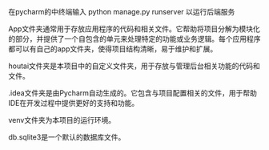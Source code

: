 在pycharm的中终端输入 python manage.py runserver 以运行后端服务 

App文件夹通常用于存放应用程序的代码和相关文件。它帮助将项目分解为模块化的部分，并提供了一个自包含的单元来处理特定的功能或业务逻辑。每个应用程序都可以有自己的app文件夹，使得项目结构清晰，易于维护和扩展。

houtai文件夹是本项目中的自定义文件夹，用于存放与管理后台相关功能的代码和文件。

.idea文件夹是由Pycharm自动生成的。它包含与项目配置相关的文件，用于帮助IDE在开发过程中提供更好的支持和功能。

venv文件夹为本项目的运行环境。

db.sqlite3是一个默认的数据库文件。